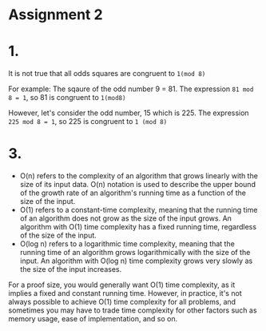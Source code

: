 # Assignment 2

# 1. 

It is not true that all odds squares are congruent to `1(mod 8)`

For example: 
The sqaure of the odd number 9 = 81. The expression `81 mod 8 = 1`, so 81 is congruent to `1(mod8)`

However, let's consider the odd number, 15 which is 225. The expression `225 mod 8 = 1`, so 225 is congruent to `1 (mod 8)`


# 3. 


<ul>
<li> O(n) refers to the complexity of an algorithm that grows linearly with the size of its input data. O(n) notation is used to describe the upper bound of the growth rate of an algorithm's running time as a function of the size of the input.</li>


<li>O(1) refers to a constant-time complexity, meaning that the running time of an algorithm does not grow as the size of the input grows. An algorithm with O(1) time complexity has a fixed running time, regardless of the size of the input.</li>


<li>O(log n) refers to a logarithmic time complexity, meaning that the running time of an algorithm grows logarithmically with the size of the input. An algorithm with O(log n) time complexity grows very slowly as the size of the input increases.</li>
</ul>

For a proof size, you would generally want O(1) time complexity, as it implies a fixed and constant running time. However, in practice, it's not always possible to achieve O(1) time complexity for all problems, and sometimes you may have to trade time complexity for other factors such as memory usage, ease of implementation, and so on.